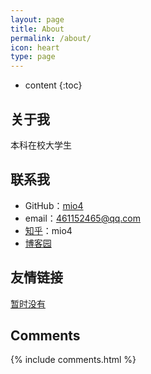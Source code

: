 ```yaml
---
layout: page
title: About
permalink: /about/
icon: heart
type: page
---
```


* content
{:toc}

## 关于我

本科在校大学生

## 联系我

* GitHub：[mio4](https://github.com/mio4)
* email：461152465@qq.com
* [知乎](https://www.zhihu.com/people/mio4/activities)：mio4
* [博客园](http://www.cnblogs.com/Hooooober/)


## 友情链接

[暂时没有]()



## Comments

{% include comments.html %}
